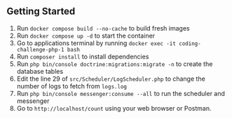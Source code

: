## Getting Started

1. Run `docker compose build --no-cache` to build fresh images
2. Run `docker compose up -d` to start the container
3. Go to applications terminal by running `docker exec -it coding-challenge-php-1 bash` 
4. Run `composer install` to install dependencies
5. Run `php bin/console doctrine:migrations:migrate -n` to create the database tables 
6. Edit the line 29 of `src/Scheduler/LogScheduler.php` to change the number of logs to fetch from `logs.log`
7. Run `php bin/console messenger:consume --all` to run the scheduler and messenger
8. Go to `http://localhost/count` using your web browser or Postman.
